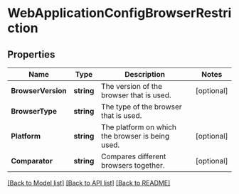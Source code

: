 # WebApplicationConfigBrowserRestriction

## Properties

Name | Type | Description | Notes
------------ | ------------- | ------------- | -------------
**BrowserVersion** | **string** | The version of the browser that is used. | [optional] 
**BrowserType** | **string** | The type of the browser that is used. | 
**Platform** | **string** | The platform on which the browser is being used. | [optional] 
**Comparator** | **string** | Compares different browsers together. | [optional] 

[[Back to Model list]](../README.md#documentation-for-models) [[Back to API list]](../README.md#documentation-for-api-endpoints) [[Back to README]](../README.md)


